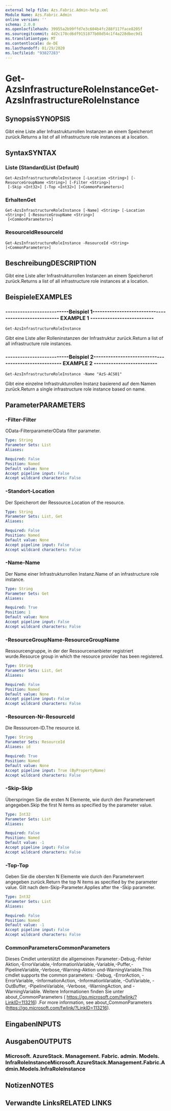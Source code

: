 ```yaml
---
external help file: Azs.Fabric.Admin-help.xml
Module Name: Azs.Fabric.Admin
online version: ''
schema: 2.0.0
ms.openlocfilehash: 39955a2b99ffd7e3c604b4fc288f117face8205f
ms.sourcegitcommit: 4d2c178cd6df9151877b08d54c1f4a228dbec9d1
ms.translationtype: MT
ms.contentlocale: de-DE
ms.lasthandoff: 01/29/2020
ms.locfileid: "93827283"
---
```

# <span data-ttu-id="61bb4-101">Get-AzsInfrastructureRoleInstance</span><span class="sxs-lookup"><span data-stu-id="61bb4-101">Get-AzsInfrastructureRoleInstance</span></span>

## <span data-ttu-id="61bb4-102">Synopsis</span><span class="sxs-lookup"><span data-stu-id="61bb4-102">SYNOPSIS</span></span>
<span data-ttu-id="61bb4-103">Gibt eine Liste aller Infrastrukturrollen Instanzen an einem Speicherort zurück.</span><span class="sxs-lookup"><span data-stu-id="61bb4-103">Returns a list of all infrastructure role instances at a location.</span></span>

## <span data-ttu-id="61bb4-104">Syntax</span><span class="sxs-lookup"><span data-stu-id="61bb4-104">SYNTAX</span></span>

### <span data-ttu-id="61bb4-105">Liste (Standard)</span><span class="sxs-lookup"><span data-stu-id="61bb4-105">List (Default)</span></span>
```
Get-AzsInfrastructureRoleInstance [-Location <String>] [-ResourceGroupName <String>] [-Filter <String>]
 [-Skip <Int32>] [-Top <Int32>] [<CommonParameters>]
```

### <span data-ttu-id="61bb4-106">Erhalten</span><span class="sxs-lookup"><span data-stu-id="61bb4-106">Get</span></span>
```
Get-AzsInfrastructureRoleInstance [-Name] <String> [-Location <String>] [-ResourceGroupName <String>]
 [<CommonParameters>]
```

### <span data-ttu-id="61bb4-107">ResourceId</span><span class="sxs-lookup"><span data-stu-id="61bb4-107">ResourceId</span></span>
```
Get-AzsInfrastructureRoleInstance -ResourceId <String> [<CommonParameters>]
```

## <span data-ttu-id="61bb4-108">Beschreibung</span><span class="sxs-lookup"><span data-stu-id="61bb4-108">DESCRIPTION</span></span>
<span data-ttu-id="61bb4-109">Gibt eine Liste aller Infrastrukturrollen Instanzen an einem Speicherort zurück.</span><span class="sxs-lookup"><span data-stu-id="61bb4-109">Returns a list of all infrastructure role instances at a location.</span></span>

## <span data-ttu-id="61bb4-110">Beispiele</span><span class="sxs-lookup"><span data-stu-id="61bb4-110">EXAMPLES</span></span>

### <span data-ttu-id="61bb4-111">--------------------------Beispiel 1--------------------------</span><span class="sxs-lookup"><span data-stu-id="61bb4-111">-------------------------- EXAMPLE 1 --------------------------</span></span>
```
Get-AzsInfrastructureRoleInstance
```

<span data-ttu-id="61bb4-112">Gibt eine Liste aller Rolleninstanzen der Infrastruktur zurück.</span><span class="sxs-lookup"><span data-stu-id="61bb4-112">Return a list of all infrastructure role instances.</span></span>

### <span data-ttu-id="61bb4-113">--------------------------Beispiel 2--------------------------</span><span class="sxs-lookup"><span data-stu-id="61bb4-113">-------------------------- EXAMPLE 2 --------------------------</span></span>
```
Get-AzsInfrastructureRoleInstance -Name "AzS-ACS01"
```

<span data-ttu-id="61bb4-114">Gibt eine einzelne Infrastrukturrollen Instanz basierend auf dem Namen zurück.</span><span class="sxs-lookup"><span data-stu-id="61bb4-114">Return a single infrastructure role instance based on name.</span></span>

## <span data-ttu-id="61bb4-115">Parameter</span><span class="sxs-lookup"><span data-stu-id="61bb4-115">PARAMETERS</span></span>

### <span data-ttu-id="61bb4-116">-Filter</span><span class="sxs-lookup"><span data-stu-id="61bb4-116">-Filter</span></span>
<span data-ttu-id="61bb4-117">OData-Filterparameter</span><span class="sxs-lookup"><span data-stu-id="61bb4-117">OData filter parameter.</span></span>

```yaml
Type: String
Parameter Sets: List
Aliases: 

Required: False
Position: Named
Default value: None
Accept pipeline input: False
Accept wildcard characters: False
```

### <span data-ttu-id="61bb4-118">-Standort</span><span class="sxs-lookup"><span data-stu-id="61bb4-118">-Location</span></span>
<span data-ttu-id="61bb4-119">Der Speicherort der Ressource.</span><span class="sxs-lookup"><span data-stu-id="61bb4-119">Location of the resource.</span></span>

```yaml
Type: String
Parameter Sets: List, Get
Aliases: 

Required: False
Position: Named
Default value: None
Accept pipeline input: False
Accept wildcard characters: False
```

### <span data-ttu-id="61bb4-120">-Name</span><span class="sxs-lookup"><span data-stu-id="61bb4-120">-Name</span></span>
<span data-ttu-id="61bb4-121">Der Name einer Infrastrukturrollen Instanz.</span><span class="sxs-lookup"><span data-stu-id="61bb4-121">Name of an infrastructure role instance.</span></span>

```yaml
Type: String
Parameter Sets: Get
Aliases: 

Required: True
Position: 1
Default value: None
Accept pipeline input: False
Accept wildcard characters: False
```

### <span data-ttu-id="61bb4-122">-ResourceGroupName</span><span class="sxs-lookup"><span data-stu-id="61bb4-122">-ResourceGroupName</span></span>
<span data-ttu-id="61bb4-123">Ressourcengruppe, in der der Ressourcenanbieter registriert wurde.</span><span class="sxs-lookup"><span data-stu-id="61bb4-123">Resource group in which the resource provider has been registered.</span></span>

```yaml
Type: String
Parameter Sets: List, Get
Aliases: 

Required: False
Position: Named
Default value: None
Accept pipeline input: False
Accept wildcard characters: False
```

### <span data-ttu-id="61bb4-124">-Resourcen-Nr</span><span class="sxs-lookup"><span data-stu-id="61bb4-124">-ResourceId</span></span>
<span data-ttu-id="61bb4-125">Die Ressourcen-ID.</span><span class="sxs-lookup"><span data-stu-id="61bb4-125">The resource id.</span></span>

```yaml
Type: String
Parameter Sets: ResourceId
Aliases: id

Required: True
Position: Named
Default value: None
Accept pipeline input: True (ByPropertyName)
Accept wildcard characters: False
```

### <span data-ttu-id="61bb4-126">-Skip</span><span class="sxs-lookup"><span data-stu-id="61bb4-126">-Skip</span></span>
<span data-ttu-id="61bb4-127">Überspringen Sie die ersten N Elemente, wie durch den Parameterwert angegeben.</span><span class="sxs-lookup"><span data-stu-id="61bb4-127">Skip the first N items as specified by the parameter value.</span></span>

```yaml
Type: Int32
Parameter Sets: List
Aliases: 

Required: False
Position: Named
Default value: -1
Accept pipeline input: False
Accept wildcard characters: False
```

### <span data-ttu-id="61bb4-128">-Top</span><span class="sxs-lookup"><span data-stu-id="61bb4-128">-Top</span></span>
<span data-ttu-id="61bb4-129">Geben Sie die obersten N Elemente wie durch den Parameterwert angegeben zurück.</span><span class="sxs-lookup"><span data-stu-id="61bb4-129">Return the top N items as specified by the parameter value.</span></span>
<span data-ttu-id="61bb4-130">Gilt nach dem-Skip-Parameter.</span><span class="sxs-lookup"><span data-stu-id="61bb4-130">Applies after the -Skip parameter.</span></span>

```yaml
Type: Int32
Parameter Sets: List
Aliases: 

Required: False
Position: Named
Default value: -1
Accept pipeline input: False
Accept wildcard characters: False
```

### <span data-ttu-id="61bb4-131">CommonParameters</span><span class="sxs-lookup"><span data-stu-id="61bb4-131">CommonParameters</span></span>
<span data-ttu-id="61bb4-132">Dieses Cmdlet unterstützt die allgemeinen Parameter:-Debug,-Fehler Aktion,-ErrorVariable,-InformationVariable,-Variable,-Puffer,-PipelineVariable,-Verbose,-Warning-Aktion und-WarningVariable.</span><span class="sxs-lookup"><span data-stu-id="61bb4-132">This cmdlet supports the common parameters: -Debug, -ErrorAction, -ErrorVariable, -InformationAction, -InformationVariable, -OutVariable, -OutBuffer, -PipelineVariable, -Verbose, -WarningAction, and -WarningVariable.</span></span> <span data-ttu-id="61bb4-133">Weitere Informationen finden Sie unter about_CommonParameters ( https://go.microsoft.com/fwlink/?LinkID=113216) .</span><span class="sxs-lookup"><span data-stu-id="61bb4-133">For more information, see about_CommonParameters (https://go.microsoft.com/fwlink/?LinkID=113216).</span></span>

## <span data-ttu-id="61bb4-134">Eingaben</span><span class="sxs-lookup"><span data-stu-id="61bb4-134">INPUTS</span></span>

## <span data-ttu-id="61bb4-135">Ausgaben</span><span class="sxs-lookup"><span data-stu-id="61bb4-135">OUTPUTS</span></span>

### <span data-ttu-id="61bb4-136">Microsoft. AzureStack. Management. Fabric. admin. Models. InfraRoleInstance</span><span class="sxs-lookup"><span data-stu-id="61bb4-136">Microsoft.AzureStack.Management.Fabric.Admin.Models.InfraRoleInstance</span></span>

## <span data-ttu-id="61bb4-137">Notizen</span><span class="sxs-lookup"><span data-stu-id="61bb4-137">NOTES</span></span>

## <span data-ttu-id="61bb4-138">Verwandte Links</span><span class="sxs-lookup"><span data-stu-id="61bb4-138">RELATED LINKS</span></span>

